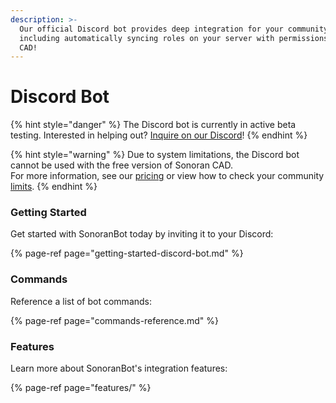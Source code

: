 ```yaml
---
description: >-
  Our official Discord bot provides deep integration for your community,
  including automatically syncing roles on your server with permissions in the
  CAD!
---
```


# Discord Bot

{% hint style="danger" %}
The Discord bot is currently in active beta testing. Interested in helping out? [Inquire on our Discord](https://discord.gg/QfcDMhRzUQ)!
{% endhint %}

{% hint style="warning" %}
Due to system limitations, the Discord bot cannot be used with the free version of Sonoran CAD.  
For more information, see our [pricing](../../pricing/faq/) or view how to check your community [limits](../../tutorials/getting-started/view-your-limits.md).
{% endhint %}



### Getting Started

Get started with SonoranBot today by inviting it to your Discord:

{% page-ref page="getting-started-discord-bot.md" %}

### Commands

Reference a list of bot commands:

{% page-ref page="commands-reference.md" %}

### Features

Learn more about SonoranBot's integration features:

{% page-ref page="features/" %}



